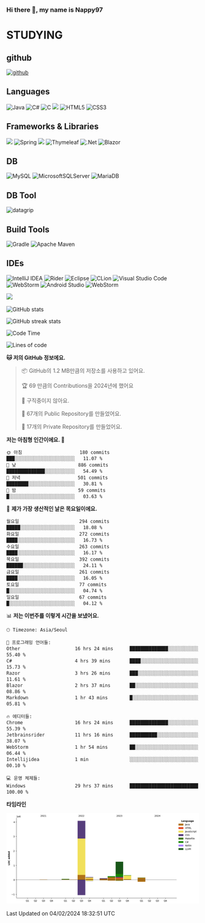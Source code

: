 ### Hi there 👋, my name is Nappy97

# STUDYING
## github
[<img src='https://cdn.jsdelivr.net/npm/simple-icons@3.0.1/icons/github.svg' alt='github' height='40'>](https://github.com/Nappy97)  

## Languages
![Java](https://img.shields.io/badge/java-%23ED8B00.svg?style=for-the-badge&logo=openjdk&logoColor=white) ![C#](https://img.shields.io/badge/c%23-%23239120.svg?style=for-the-badge&logo=c-sharp&logoColor=white) ![C](https://img.shields.io/badge/c-%2300599C.svg?style=for-the-badge&logo=c&logoColor=white) <img src="https://img.shields.io/badge/javascript-F7DF1E?style=for-the-badge&logo=javascript&logoColor=black"> ![HTML5](https://img.shields.io/badge/html5-%23E34F26.svg?style=for-the-badge&logo=html5&logoColor=white) ![CSS3](https://img.shields.io/badge/css3-%231572B6.svg?style=for-the-badge&logo=css3&logoColor=white)

## Frameworks & Libraries
<img src="https://img.shields.io/badge/bootstrap-7952B3?style=for-the-badge&logo=bootstrap&logoColor=white"> ![Spring](https://img.shields.io/badge/spring-%236DB33F.svg?style=for-the-badge&logo=spring&logoColor=white) <img src="https://img.shields.io/badge/jQuery-0769AD?style=for-the-badge&logo=jquery&logoColor=white"> ![Thymeleaf](https://img.shields.io/badge/Thymeleaf-%23005C0F.svg?style=for-the-badge&logo=Thymeleaf&logoColor=white) ![.Net](https://img.shields.io/badge/.NET-5C2D91?style=for-the-badge&logo=.net&logoColor=white) ![Blazor](https://img.shields.io/badge/blazor-%235C2D91.svg?style=for-the-badge&logo=blazor&logoColor=white)

## DB
![MySQL](https://img.shields.io/badge/mysql-%2300f.svg?style=for-the-badge&logo=mysql&logoColor=white) ![MicrosoftSQLServer](https://img.shields.io/badge/Microsoft%20SQL%20Server-CC2927?style=for-the-badge&logo=microsoft%20sql%20server&logoColor=white) ![MariaDB](https://img.shields.io/badge/MariaDB-003545?style=for-the-badge&logo=mariadb&logoColor=white)

## DB Tool
![datagrip](https://img.shields.io/badge/datagrip-9681EB?style=flat&logo=datagrip)

## Build Tools
![Gradle](https://img.shields.io/badge/Gradle-02303A.svg?style=for-the-badge&logo=Gradle&logoColor=white) ![Apache Maven](https://img.shields.io/badge/Apache%20Maven-C71A36?style=for-the-badge&logo=Apache%20Maven&logoColor=white)

## IDEs
![IntelliJ IDEA](https://img.shields.io/badge/IntelliJIDEA-000000.svg?style=for-the-badge&logo=intellij-idea&logoColor=white) ![Rider](https://img.shields.io/badge/Rider-000000.svg?style=for-the-badge&logo=Rider&logoColor=white&color=black&labelColor=crimson) ![Eclipse](https://img.shields.io/badge/Eclipse-FE7A16.svg?style=for-the-badge&logo=Eclipse&logoColor=white) ![CLion](https://img.shields.io/badge/CLion-black?style=for-the-badge&logo=clion&logoColor=white) ![Visual Studio Code](https://img.shields.io/badge/Visual%20Studio%20Code-0078d7.svg?style=for-the-badge&logo=visual-studio-code&logoColor=white) ![WebStorm](https://img.shields.io/badge/webstorm-143?style=for-the-badge&logo=webstorm&logoColor=white&color=black) ![Android Studio](https://img.shields.io/badge/Android%20Studio-3DDC84.svg?style=for-the-badge&logo=android-studio&logoColor=white) ![WebStorm](https://img.shields.io/badge/webstorm-143?style=for-the-badge&logo=webstorm&logoColor=white&color=black)

<div>
  <img  src="https://github-readme-stats.vercel.app/api/top-langs/?username=Nappy97&langs_count=8&exclude_repo=Example-deep-learning-from-scratch&layout=compact&line_height=24&hide_border=true&title_color=d88e82&card_width=280">
<div>
  
![GitHub stats](https://github-readme-stats.vercel.app/api?username=Nappy97&show_icons=true)  

![GitHub streak stats](https://github-readme-streak-stats.herokuapp.com/?user=Nappy97)  

<!--START_SECTION:waka-->
![Code Time](http://img.shields.io/badge/Code%20Time-1%2C463%20hrs%2030%20mins-blue)

![Lines of code](https://img.shields.io/badge/%EC%A0%80%EB%8A%94%20%EC%97%AC%ED%83%9C%EA%B9%8C%EC%A7%80%20-6.4%20million%20%EC%A4%84%EC%9D%98%20%EC%BD%94%EB%93%9C%EB%A5%BC%20%EC%9E%91%EC%84%B1%ED%96%88%EC%96%B4%EC%9A%94.-blue)

**🐱 저의 GitHub 정보에요.** 

> 📦 GitHub의 1.2 MB만큼의 저장소를 사용하고 있어요. 
 > 
> 🏆 69 만큼의 Contributions을 2024년에 했어요
 > 
> 🚫 구직중이지 않아요.
 > 
> 📜 67개의 Public Repository를 만들었어요. 
 > 
> 🔑 17개의 Private Repository를 만들었어요. 
 > 
**저는 아침형 인간이에요. 🐤** 

```text
🌞 아침                     180 commits         ███░░░░░░░░░░░░░░░░░░░░░░   11.07 % 
🌆 낮　                     886 commits         ██████████████░░░░░░░░░░░   54.49 % 
🌃 저녁                     501 commits         ████████░░░░░░░░░░░░░░░░░   30.81 % 
🌙 밤　                     59 commits          █░░░░░░░░░░░░░░░░░░░░░░░░   03.63 % 
```
📅 **제가 가장 생산적인 날은 목요일이에요.** 

```text
월요일                      294 commits         █████░░░░░░░░░░░░░░░░░░░░   18.08 % 
화요일                      272 commits         ████░░░░░░░░░░░░░░░░░░░░░   16.73 % 
수요일                      263 commits         ████░░░░░░░░░░░░░░░░░░░░░   16.17 % 
목요일                      392 commits         ██████░░░░░░░░░░░░░░░░░░░   24.11 % 
금요일                      261 commits         ████░░░░░░░░░░░░░░░░░░░░░   16.05 % 
토요일                      77 commits          █░░░░░░░░░░░░░░░░░░░░░░░░   04.74 % 
일요일                      67 commits          █░░░░░░░░░░░░░░░░░░░░░░░░   04.12 % 
```


📊 **저는 이번주를 이렇게 시간을 보냈어요.** 

```text
🕑︎ Timezone: Asia/Seoul

💬 프로그래밍 언어들: 
Other                    16 hrs 24 mins      ██████████████░░░░░░░░░░░   55.40 % 
C#                       4 hrs 39 mins       ████░░░░░░░░░░░░░░░░░░░░░   15.73 % 
Razor                    3 hrs 26 mins       ███░░░░░░░░░░░░░░░░░░░░░░   11.61 % 
Blazor                   2 hrs 37 mins       ██░░░░░░░░░░░░░░░░░░░░░░░   08.86 % 
Markdown                 1 hr 43 mins        █░░░░░░░░░░░░░░░░░░░░░░░░   05.81 % 

🔥 에디터들: 
Chrome                   16 hrs 24 mins      ██████████████░░░░░░░░░░░   55.39 % 
Jetbrainsrider           11 hrs 16 mins      ██████████░░░░░░░░░░░░░░░   38.07 % 
WebStorm                 1 hr 54 mins        ██░░░░░░░░░░░░░░░░░░░░░░░   06.44 % 
Intellijidea             1 min               ░░░░░░░░░░░░░░░░░░░░░░░░░   00.10 % 

💻 운영 체제들: 
Windows                  29 hrs 37 mins      █████████████████████████   100.00 % 
```

**타임라인**

![Lines of Code chart](https://raw.githubusercontent.com/Nappy97/Nappy97/main/assets/bar_graph.png)


 Last Updated on 04/02/2024 18:32:51 UTC
<!--END_SECTION:waka-->

